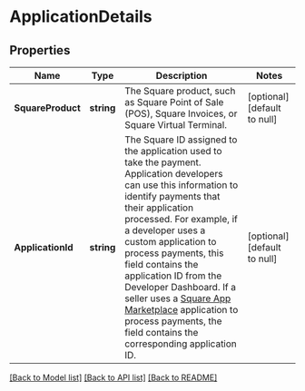 # ApplicationDetails

## Properties
Name | Type | Description | Notes
------------ | ------------- | ------------- | -------------
**SquareProduct** | **string** | The Square product, such as Square Point of Sale (POS),  Square Invoices, or Square Virtual Terminal. | [optional] [default to null]
**ApplicationId** | **string** | The Square ID assigned to the application used to take the payment.  Application developers can use this information to identify payments that  their application processed.  For example, if a developer uses a custom application to process payments,  this field contains the application ID from the Developer Dashboard.  If a seller uses a [Square App Marketplace](https://developer.squareup.com/docs/app-marketplace)  application to process payments, the field contains the corresponding application ID. | [optional] [default to null]

[[Back to Model list]](../README.md#documentation-for-models) [[Back to API list]](../README.md#documentation-for-api-endpoints) [[Back to README]](../README.md)

